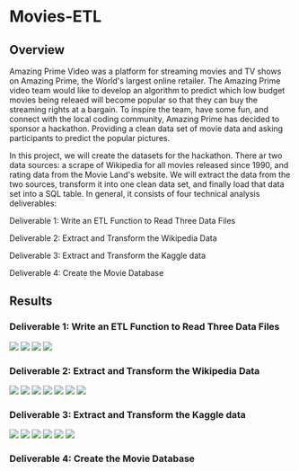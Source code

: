 # Movies-ETL

## Overview
Amazing Prime Video was a platform for streaming movies and TV shows on Amazing Prime, the World's largest online retailer. The Amazing Prime video team would like to develop an algorithm to predict which low budget movies being releaed will become popular so that they can buy the streaming rights at a bargain. To inspire the team, have some fun, and connect with the local coding community, Amazing Prime has decided to sponsor a hackathon. Providing a clean data set of movie data and asking  participants to predict the popular pictures. 

In this project, we will create the datasets for the hackathon. There ar two data sources: a scrape of Wikipedia for all movies released since 1990, and rating data from the Movie Land's website. We will extract the data from the two sources, transform it into one clean data set, and finally load that data set into a SQL table. In general, it consists of four technical analysis deliverables:

Deliverable 1: Write an ETL Function to Read Three Data Files

Deliverable 2: Extract and Transform the Wikipedia Data

Deliverable 3: Extract and Transform the Kaggle data

Deliverable 4: Create the Movie Database

## Results
### Deliverable 1: Write an ETL Function to Read Three Data Files

![](Resources/d1_1.png)
![](Resources/d1_2.png)
![](Resources/d1_3.png)
![](Resources/d1_4.png)

### Deliverable 2: Extract and Transform the Wikipedia Data

![](Resources/d2_1.png)
![](Resources/d2_2.png)
![](Resources/d2_3.png)
![](Resources/d2_4.png)
![](Resources/d2_5.png)
![](Resources/d2_6.png)
![](Resources/d2_7.png)

### Deliverable 3: Extract and Transform the Kaggle data

![](Resources/d3_1.png)
![](Resources/d3_2.png)
![](Resources/d3_3.png)
![](Resources/d3_4.png)
![](Resources/d3_5.png)
![](Resources/d3_6.png)

### Deliverable 4: Create the Movie Database

